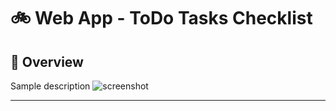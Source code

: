 #  :bike: Web App - ToDo Tasks Checklist

## :scroll: Overview 
Sample description
![screenshot](pics/screengif.gif)

***